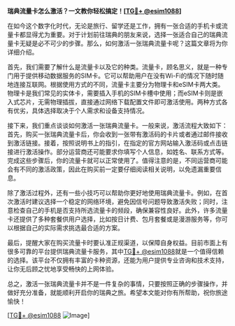 **瑞典流量卡怎么激活？一文教你轻松搞定！[[TG💪+ @esim1088](https://t.me/s/esim1088)]**

在如今这个数字化时代，无论是旅行、留学还是工作，拥有一张合适的手机卡或流量卡都显得尤为重要。对于计划前往瑞典的朋友来说，选择一张适合自己的瑞典流量卡无疑是必不可少的步骤。那么，如何激活一张瑞典流量卡呢？这篇文章将为你详细介绍。

首先，我们需要了解什么是流量卡以及它的种类。流量卡，顾名思义，就是一种专门用于提供移动数据服务的SIM卡。它可以帮助用户在没有Wi-Fi的情况下随时随地连接互联网。根据使用方式的不同，流量卡主要分为物理卡和eSIM卡两大类。物理卡是我们常见的实体卡，需要插入手机的SIM卡槽中使用；而eSIM卡则是嵌入式芯片，无需物理插拔，直接通过网络下载配置文件即可激活使用。两种方式各有优劣，具体选择取决于个人需求和设备支持情况。

接下来，我们重点谈谈如何激活一张瑞典流量卡。一般来说，激活流程大致如下：首先，购买一张瑞典流量卡后，你会收到一张带有激活码的卡片或者通过邮件接收到激活链接。接着，按照说明书上的指引，在指定的官方网站输入激活码或点击链接进行激活操作。部分运营商还可能要求你填写个人信息，如姓名、联系方式等。完成这些步骤后，你的流量卡就可以正常使用了。值得注意的是，不同运营商可能会有不同的激活政策，因此在购买前一定要仔细阅读相关说明，以免遗漏重要信息。

除了激活过程外，还有一些小技巧可以帮助你更好地使用瑞典流量卡。例如，在首次激活时建议选择一个稳定的网络环境，避免因信号问题导致激活失败；同时，注意检查自己的手机是否支持所选流量卡的频段，确保兼容性良好。此外，许多流量卡还提供了多种套餐供用户选择，比如按日计费、包月套餐或是漫游服务等，你可以根据自己的实际需求挑选最合适的方案。

最后，提醒大家在购买流量卡时要认准正规渠道，以保障自身权益。目前市面上有很多可靠的平台提供瑞典流量卡服务，其中[TG💪+ @esim1088](https://t.me/s/esim1088)就是一个值得信赖的选择。该平台不仅拥有丰富的卡种资源，还能为用户提供专业咨询和技术支持，让你无后顾之忧地享受畅快的上网体验。

总之，激活一张瑞典流量卡并不是一件复杂的事情，只要按照正确的步骤操作，并做好充分准备，就能顺利开启你的瑞典之旅。希望本文能对你有所帮助，祝你旅途愉快！

[[TG💪+ @esim1088](https://t.me/s/esim1088) ![Image](https://i.postimg.cc/4NQfJmqS/Snipaste-2025-05-13-00-14-12.png)]